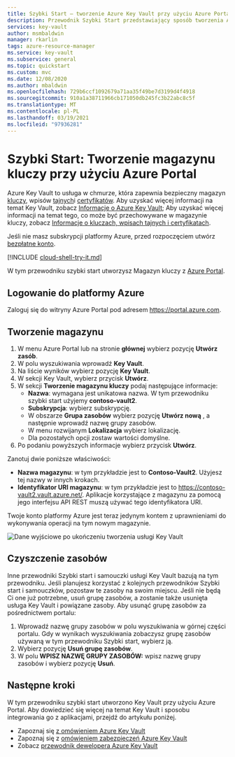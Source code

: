 ```yaml
---
title: Szybki Start — tworzenie Azure Key Vault przy użyciu Azure Portal
description: Przewodnik Szybki Start przedstawiający sposób tworzenia Azure Key Vault przy użyciu Azure Portal
services: key-vault
author: msmbaldwin
manager: rkarlin
tags: azure-resource-manager
ms.service: key-vault
ms.subservice: general
ms.topic: quickstart
ms.custom: mvc
ms.date: 12/08/2020
ms.author: mbaldwin
ms.openlocfilehash: 729b6ccf1092679a71aa35f49be7d3199d4f4918
ms.sourcegitcommit: 910a1a38711966cb171050db245fc3b22abc8c5f
ms.translationtype: MT
ms.contentlocale: pl-PL
ms.lasthandoff: 03/19/2021
ms.locfileid: "97936281"
---
```

# <a name="quickstart-create-a-key-vault-using-the-azure-portal"></a>Szybki Start: Tworzenie magazynu kluczy przy użyciu Azure Portal

Azure Key Vault to usługa w chmurze, która zapewnia bezpieczny magazyn [kluczy](../keys/index.yml), wpisów [tajnych](../secrets/index.yml)i [certyfikatów](../certificates/index.yml). Aby uzyskać więcej informacji na temat Key Vault, zobacz [Informacje o Azure Key Vault](overview.md); Aby uzyskać więcej informacji na temat tego, co może być przechowywane w magazynie kluczy, zobacz [Informacje o kluczach, wpisach tajnych i certyfikatach](about-keys-secrets-certificates.md).

Jeśli nie masz subskrypcji platformy Azure, przed rozpoczęciem utwórz [bezpłatne konto](https://azure.microsoft.com/free/?WT.mc_id=A261C142F).

[!INCLUDE [cloud-shell-try-it.md](../../../includes/cloud-shell-try-it.md)]

W tym przewodniku szybki start utworzysz Magazyn kluczy z [Azure Portal](https://portal.azure.com). 

## <a name="sign-in-to-azure"></a>Logowanie do platformy Azure

Zaloguj się do witryny Azure Portal pod adresem https://portal.azure.com.

## <a name="create-a-vault"></a>Tworzenie magazynu

1. W menu Azure Portal lub na stronie **głównej** wybierz pozycję **Utwórz zasób**.
2. W polu wyszukiwania wprowadź **Key Vault**.
3. Na liście wyników wybierz pozycję **Key Vault**.
4. W sekcji Key Vault, wybierz przycisk **Utwórz**.
5. W sekcji **Tworzenie magazynu kluczy** podaj następujące informacje:
    - **Nazwa**: wymagana jest unikatowa nazwa. W tym przewodniku szybki start użyjemy **contoso-vault2**. 
    - **Subskrypcja**: wybierz subskrypcję.
    - W obszarze **Grupa zasobów** wybierz pozycję **Utwórz nową** , a następnie wprowadź nazwę grupy zasobów.
    - W menu rozwijanym **Lokalizacja** wybierz lokalizację.
    - Dla pozostałych opcji zostaw wartości domyślne.
6. Po podaniu powyższych informacje wybierz przycisk **Utwórz**.

Zanotuj dwie poniższe właściwości:

* **Nazwa magazynu**: w tym przykładzie jest to **Contoso-Vault2**. Użyjesz tej nazwy w innych krokach.
* **Identyfikator URI magazynu**: w tym przykładzie jest to https://contoso-vault2.vault.azure.net/. Aplikacje korzystające z magazynu za pomocą jego interfejsu API REST muszą używać tego identyfikatora URI.

Twoje konto platformy Azure jest teraz jedynym kontem z uprawnieniami do wykonywania operacji na tym nowym magazynie.

![Dane wyjściowe po ukończeniu tworzenia usługi Key Vault](../media/quick-create-portal/vault-properties.png)

## <a name="clean-up-resources"></a>Czyszczenie zasobów

Inne przewodniki Szybki start i samouczki usługi Key Vault bazują na tym przewodniku. Jeśli planujesz korzystać z kolejnych przewodników Szybki start i samouczków, pozostaw te zasoby na swoim miejscu.
Jeśli nie będą Ci one już potrzebne, usuń grupę zasobów, a zostanie także usunięta usługa Key Vault i powiązane zasoby. Aby usunąć grupę zasobów za pośrednictwem portalu:

1. Wprowadź nazwę grupy zasobów w polu wyszukiwania w górnej części portalu. Gdy w wynikach wyszukiwania zobaczysz grupę zasobów używaną w tym przewodniku Szybki start, wybierz ją.
2. Wybierz pozycję **Usuń grupę zasobów**.
3. W polu **WPISZ NAZWĘ GRUPY ZASOBÓW:** wpisz nazwę grupy zasobów i wybierz pozycję **Usuń**.


## <a name="next-steps"></a>Następne kroki

W tym przewodniku szybki start utworzono Key Vault przy użyciu Azure Portal. Aby dowiedzieć się więcej na temat Key Vault i sposobu integrowania go z aplikacjami, przejdź do artykułu poniżej.

- Zapoznaj się [z omówieniem Azure Key Vault](overview.md)
- Zapoznaj się z [omówieniem zabezpieczeń Azure Key Vault](security-overview.md)
- Zobacz [przewodnik dewelopera Azure Key Vault](developers-guide.md)
